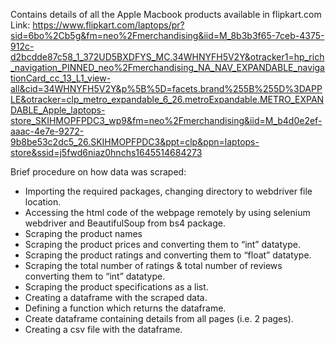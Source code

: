 Contains details of all the Apple Macbook products available in flipkart.com
Link: https://www.flipkart.com/laptops/pr?sid=6bo%2Cb5g&fm=neo%2Fmerchandising&iid=M_8b3b3f65-7ceb-4375-912c-d2bcdde87c58_1_372UD5BXDFYS_MC.34WHNYFH5V2Y&otracker1=hp_rich_navigation_PINNED_neo%2Fmerchandising_NA_NAV_EXPANDABLE_navigationCard_cc_13_L1_view-all&cid=34WHNYFH5V2Y&p%5B%5D=facets.brand%255B%255D%3DAPPLE&otracker=clp_metro_expandable_6_26.metroExpandable.METRO_EXPANDABLE_Apple_laptops-store_SKIHMOPFPDC3_wp9&fm=neo%2Fmerchandising&iid=M_b4d0e2ef-aaac-4e7e-9272-9b8be53c2dc5_26.SKIHMOPFPDC3&ppt=clp&ppn=laptops-store&ssid=j5fwd6niaz0hnchs1645514684273

Brief procedure on how data was scraped:
-	Importing the required packages, changing directory to webdriver file location.
-	Accessing the html code of the webpage remotely by using selenium webdriver and BeautifulSoup from bs4 package. 
-	Scraping the product names
-	Scraping the product prices and converting them to “int” datatype.
-	Scraping the product ratings and converting them to “float” datatype.
-	Scraping the total number of ratings & total number of reviews converting them to “int” datatype.
-	Scraping the product specifications as a list.
-	Creating a dataframe with the scraped data.
-	Defining a function which returns the dataframe.
-	Create dataframe containing details from all pages (i.e. 2 pages).
-	Creating a csv file with the dataframe.
